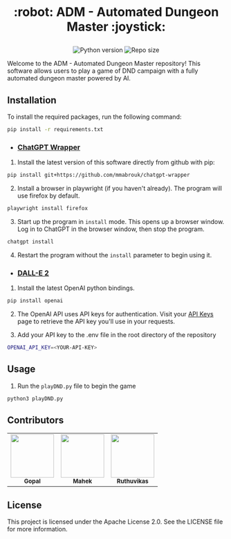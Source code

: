<h1><p align="center">:robot: ADM - Automated Dungeon Master :joystick:</p></h1>

<p align="center">
  <img src="https://img.shields.io/badge/Python-3.8%20%7C%203.9%20%7C%203.10-blue.svg" alt="Python version">
  <img src="https://img.shields.io/github/repo-size/gopuman/ADM" alt="Repo size">
</p>

Welcome to the ADM - Automated Dungeon Master repository! This software allows users to play a game of DND campaign with a fully automated dungeon master powered by AI.

## Installation
To install the required packages, run the following command:
```bash
pip install -r requirements.txt
```
- ### [ChatGPT Wrapper](https://github.com/mmabrouk/chatgpt-wrapper)

1. Install the latest version of this software directly from github with pip:

```bash
pip install git+https://github.com/mmabrouk/chatgpt-wrapper
```

2. Install a browser in playwright (if you haven't already). The program will use firefox by default.

```bash
playwright install firefox
```

3. Start up the program in `install` mode. This opens up a browser window. Log in to ChatGPT in the browser window, then stop the program.

```bash
chatgpt install
```

4. Restart the program without the `install` parameter to begin using it.

- ### [DALL-E 2](https://platform.openai.com/docs/introduction)

1. Install the latest OpenAI python bindings.
```bash
pip install openai
```
2. The OpenAI API uses API keys for authentication. Visit your [API Keys](https://platform.openai.com/account/api-keys) page to retrieve the API key you'll use in your requests.


3. Add your API key to the .env file in the root directory of the repository
```bash
OPENAI_API_KEY=<YOUR-API-KEY>
```

## Usage
1. Run the `playDND.py` file to begin the game

```bash
python3 playDND.py
```
## Contributors

<table>
  <tr>
    <td align="center"><a href="https://github.com/gopuman"><img src="https://github.com/gopuman.png" width="100px;" alt=""/><br /><sub><b>Gopal</b></sub></a></td>
    <td align="center"><a href="https://github.com/Mahek-jain"><img src="https://github.com/Mahek-jain.png" width="100px;" alt=""/><br /><sub><b>Mahek</b></sub></a></td>
    <td align="center"><a href="https://github.com/Ruthuvikas"><img src="https://github.com/Ruthuvikas.png" width="100px;" alt=""/><br /><sub><b>Ruthuvikas</b></sub></a></td>
  </tr>
</table>


## License
This project is licensed under the Apache License 2.0. See the LICENSE file for more information.
